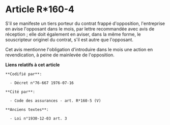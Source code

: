 # Article R*160-4

S'il se manifeste un tiers porteur du contrat frappé d'opposition, l'entreprise en avise l'opposant dans le mois, par lettre
recommandée avec avis de réception ; elle doit également en aviser, dans la même forme, le souscripteur originel du contrat,
s'il est autre que l'opposant.

Cet avis mentionne l'obligation d'introduire dans le mois une action en revendication, à peine de mainlevée de l'opposition.

**Liens relatifs à cet article**

	**Codifié par**:

	  - Décret n°76-667 1976-07-16

	**Cité par**:

	  - Code des assurances - art. R*160-5 (V)

	**Anciens textes**:

	  - Loi n°1930-12-03 art. 3
